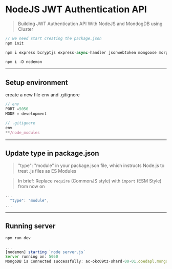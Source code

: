 # NodeJS JWT Authentication API

> Building JWT Authentication API With NodeJS and MondogDB using Cluster

```js
// we need start creating the package.json
npm init
```

```js
npm i express bcryptjs express-async-handler jsonwebtoken mongoose morgan
```

```js
npm i -D nodemon
```

---

## Setup environment

create a new file env and .gitignore

```js
// env
PORT =5050
MODE = development
```

```js
// .gitignore
env
**/node_modules
```

---

## Update type in package.json

> "type": "module" in your package.json file, which instructs Node.js to treat .js files as ES Modules

> In brief: Replace `require` (CommonJS style) with `import` (ESM Style) from now on

```js
...
  "type": "module",
...
```

---

## Running server

```js
npm run dev

...
[nodemon] starting `node server.js`
Server running on: 5050
MongoDB is Connected successfully: ac-okc09tz-shard-00-01.ooedapl.mongodb.net
```

